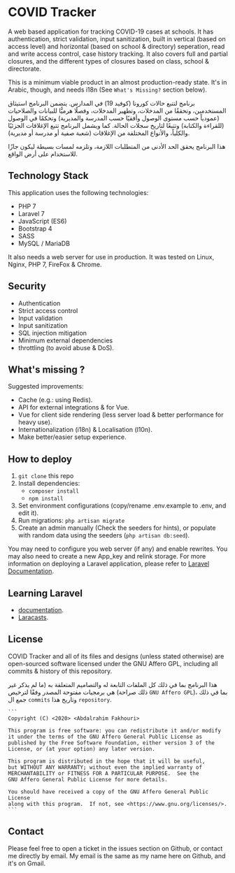 # COVID Tracker

A web based application for tracking COVID-19 cases at schools. It has authentication, strict validation, input sanitization, built in vertical (based on access level) and horizontal (based on school & directory) seperation, read and write access control, case history tracking. It also covers full and partial closures, and the different types of closures based on class, school & directorate.

This is a minimum viable product in an almost production-ready state. It's in Arabic, though, and needs i18n (See `What's Missing?` section below).

برنامج لتتبع حالات كورونا (كوفيد 19) في المدارس. يتضمن البرنامج استيثاق المستخدمين، وتحققًا من المدخلات، وتطهير المدخلات، وفصلًا هرميًّا للبيانات والصلاحيات (عمودياً حسب مستوى الوصول وأفقيًا حسب المدرسة والمديرية) وتحكمًا في الوصول (للقراءة والكتابة) وتتبعًا لتاريخ سجلات الحالة. كما ويشمل البرنامج تتبع الإغلاقات الجزئيًا والكلياً، والأنواع المختلفة من الإغلاقات (شعبة صفية أو مدرسة أو مديرية).

هذا البرنامج يحقق الحد الأدنى من المتطلبات اللازمة، وتلزمه لمسات بسيطة ليكون جازًا للاستخدام على أرض الواقع.

## Technology Stack

This application uses the following technologies:

- PHP 7
- Laravel 7
- JavaScript (ES6)
- Bootstrap 4
- SASS
- MySQL / MariaDB

It also needs a web server for use in production.
It was tested on Linux, Nginx, PHP 7, FireFox & Chrome.

## Security

- Authentication
- Strict access control
- Input validation
- Input sanitization
- SQL injection mitigation
- Minimum external dependencies
- throttling (to avoid abuse & DoS).

## What's missing ?

Suggested improvements:
- Cache (e.g.: using Redis).
- API for external integrations & for Vue.
- Vue for client side rendering (less server load & better performance for heavy use).
- Internationalization (i18n) & Localisation (l10n).
- Make better/easier setup experience.

## How to deploy

1. `git clone` this repo
1. Install dependencies:
    - `composer install`
    - `npm install`
1. Set environment configurations (copy/rename .env.example to .env, and edit it).
1. Run migrations: `php artisan migrate`
1. Create an admin manually (Check the seeders for hints), or populate with random data using the seeders (`php artisan db:seed`).

You may need to configure you web server (if any) and enable rewrites. You may also need to create a new App_key and relink storage. For more information on deploying a Laravel application, please refer to [Laravel Documentation](https://laravel.com/docs/7.x/).

## Learning Laravel

- [documentation](https://laravel.com/docs).
- [Laracasts](https://laracasts.com).

## License

COVID Tracker and all of its files and designs (unless stated otherwise) are open-sourced software licensed under the GNU Affero GPL, including all commits & history of this repository.

هذا البرنامج بما في ذلك كل الملفات التابعة له والتصاميم المتعلقة به (ما لم يذكر غير ذلك صراحة) هي برمجيات مفتوحة المصدر وفقًا لترخيص `GNU Affero GPL`)، بما في ذلك جمع ال `commits` وتاريخ هذا `repository`.

    ```
    Copyright (C) <2020> <Abdalrahim Fakhouri>

    This program is free software: you can redistribute it and/or modify
    it under the terms of the GNU Affero General Public License as
    published by the Free Software Foundation, either version 3 of the
    License, or (at your option) any later version.

    This program is distributed in the hope that it will be useful,
    but WITHOUT ANY WARRANTY; without even the implied warranty of
    MERCHANTABILITY or FITNESS FOR A PARTICULAR PURPOSE.  See the
    GNU Affero General Public License for more details.

    You should have received a copy of the GNU Affero General Public License
    along with this program.  If not, see <https://www.gnu.org/licenses/>.
    ```

## Contact

Please feel free to open a ticket in the issues section on Github, or contact me directly by email. My email is the same as my name here on Github, and it's on Gmail.
